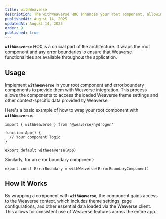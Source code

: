 ```yaml
---
title: withWeaverse
description: The withWeaverse HOC enhances your root component, allowing it to access Weaverse-specific properties and methods.
publishedAt: August 14, 2025
updatedAt: August 14, 2025
order: 9
published: true
---
```


**`withWeaverse`** HOC is a crucial part of the architecture. It wraps the root component and any error boundaries to
ensure that Weaverse functionalities are available throughout the application.

## Usage

Implement **`withWeaverse`** in your root component and error boundary components to provide them with Weaverse
integration. This process allows the components to access the loaded Weaverse theme settings and other context-specific
data provided by Weaverse.

Here's a basic example of how to wrap your root component with **`withWeaverse`**:

```tsx
import { withWeaverse } from '@weaverse/hydrogen'

function App() {
  // Your component logic
}

export default withWeaverse(App)
```

Similarly, for an error boundary component:

```tsx
export const ErrorBoundary = withWeaverse(ErrorBoundaryComponent)
```

## How It Works

By wrapping a component with **`withWeaverse`**, the component gains access to the Weaverse context, which includes
theme settings, page configurations, and other essential data loaded via the Weaverse client. This allows for consistent
use of Weaverse features across the entire app.
